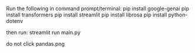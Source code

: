 Run the following in command prompt/terminal:
pip install google-genai
pip install transformers
pip install streamlit
pip install librosa
pip install python-dotenv

then run: streamlit run main.py 

do not click pandas.png